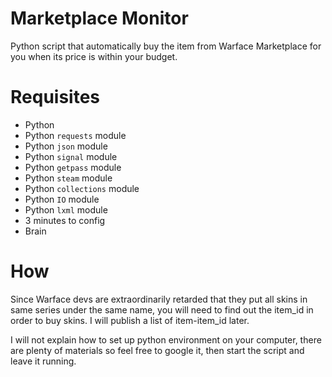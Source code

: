 # Marketplace Monitor
Python script that automatically buy the item from Warface Marketplace for you when its price is within your budget.

# Requisites
- Python
- Python `requests` module
- Python `json` module
- Python `signal` module
- Python `getpass` module
- Python `steam` module
- Python `collections` module
- Python `IO` module
- Python `lxml` module
- 3 minutes to config
- Brain

# How
Since Warface devs are extraordinarily retarded that they put all skins in same series under the same name, you will need to find out the item_id in order to buy skins. I will publish a list of item-item_id later.

I will not explain how to set up python environment on your computer, there are plenty of materials so feel free to google it, then start the script and leave it running.
